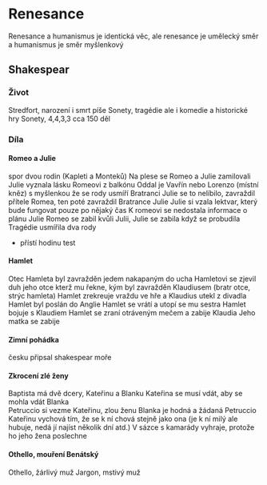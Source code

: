 # Renesance

Renesance a humanismus je identická věc, ale renesance je umělecký směr a humanismus je směr myšlenkový

## Shakespear
### Život
Stredfort, narození i smrt
píše Sonety, tragédie ale i komedie a historické hry
Sonety, 4,4,3,3 cca 150 děl



### Díla
#### Romeo a Julie
spor dvou rodin (Kapleti a Monteků)
Na plese se Romeo a Julie zamilovali
Julie vyznala lásku Romeovi z balkónu
Oddal je Vavřín nebo Lorenzo (místní kněz) s myšlenkou že se rody usmíří
Bratranci Julie se to nelíbilo, zavraždil přítele Romea, ten poté  zavraždil Bratrance Julie
Julie si vzala lektvar, který bude fungovat pouze po nějaký čas
K romeovi se nedostala informace o plánu Julie
Romeo se zabil kvůli Julii, Julie se zabila když se probudila
Tragédie usmířila dva rody


+ přístí hodinu test
#### Hamlet
Otec Hamleta byl zavražděn jedem nakapaným do ucha
Hamletovi se zjevil duh jeho otce kterž mu řekne, kým byl zavražděn Klaudiusem (bratr otce, strýc hamleta)
Hamlet zrekreuje vraždu ve hře a Klaudius utekl z divadla
Hamlet byl poslán do Anglie
Hamlet se vrátí a utopí se mu sestra
Hamlet bojuje s Klaudiem
Hamlet se zraní otráveným mečem a zabije Klaudia
Jeho matka se zabije

#### Zimní pohádka
česku připsal shakespear moře


#### Zkrocení zlé ženy
Baptista má dvě dcery, Kateřinu a Blanku
Kateřina se musí vdát, aby se mohla vdát Blanka  
Petruccio si vezme Kateřinu, zlou ženu
Blanka je hodná a žádaná
Petruccio Kateřinu vychová tím, že se k ní chová stejně jako ona (je k ní milý ale hubuje, nedá jí najíst několik dní atd.)
V sázce s kamarády vyhraje, protože ho jeho žena poslechne


#### Othello, mouření Benátský
Othello, žárlivý muž
Jargon, mstivý muž

